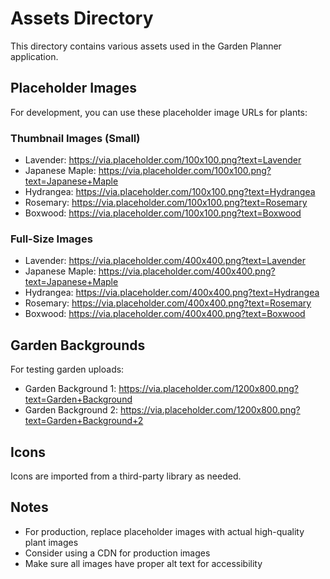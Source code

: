 # Assets Directory

This directory contains various assets used in the Garden Planner application.

## Placeholder Images

For development, you can use these placeholder image URLs for plants:

### Thumbnail Images (Small)
- Lavender: https://via.placeholder.com/100x100.png?text=Lavender
- Japanese Maple: https://via.placeholder.com/100x100.png?text=Japanese+Maple
- Hydrangea: https://via.placeholder.com/100x100.png?text=Hydrangea
- Rosemary: https://via.placeholder.com/100x100.png?text=Rosemary
- Boxwood: https://via.placeholder.com/100x100.png?text=Boxwood

### Full-Size Images
- Lavender: https://via.placeholder.com/400x400.png?text=Lavender
- Japanese Maple: https://via.placeholder.com/400x400.png?text=Japanese+Maple
- Hydrangea: https://via.placeholder.com/400x400.png?text=Hydrangea
- Rosemary: https://via.placeholder.com/400x400.png?text=Rosemary
- Boxwood: https://via.placeholder.com/400x400.png?text=Boxwood

## Garden Backgrounds

For testing garden uploads:
- Garden Background 1: https://via.placeholder.com/1200x800.png?text=Garden+Background
- Garden Background 2: https://via.placeholder.com/1200x800.png?text=Garden+Background+2

## Icons

Icons are imported from a third-party library as needed.

## Notes

- For production, replace placeholder images with actual high-quality plant images
- Consider using a CDN for production images
- Make sure all images have proper alt text for accessibility